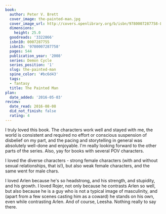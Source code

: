 ```yaml
---
book:
  author: Peter V. Brett
  cover_image: the-painted-man.jpg
  cover_image_url: http://covers.openlibrary.org/b/isbn/9780007287758-L.jpg
  dimensions:
    height: 25.0
  goodreads: '3322866'
  isbn10: 0007287755
  isbn13: '9780007287758'
  pages: 544
  publication_year: '2008'
  series: Demon Cycle
  series_position: '1'
  slug: the-painted-man
  spine_color: '#bc6d43'
  tags:
  - fantasy
  title: The Painted Man
plan:
  date_added: '2016-05-03'
review:
  date_read: 2016-08-08
  did_not_finish: false
  rating: 4
---
```


I truly loved this book. The characters work well and stayed with me, the world is consistent and required no effort or conscious suspension of disbelief on my part, and the pacing and storytelling in general was absolutely well-done and enjoyable. I'm really looking forward to the other parts of the series. Also, yay for books with several POV characters.

I loved the diverse characters - strong female characters (with and without sexual relationships, that is!), but also weak female characters, and the same went for male chars.

I loved Arlen because he's so headstrong, and his strength, and stupidity, and his growth. I loved Rojer, not only because he contrasts Arlen so well, but also because he is a guy who is not a typical image of masculinity, and (apart from a few scenes casting him as a coward) he stands on his own, even while contrasting Arlen. And of course, Leesha. Nothing really to say there.
